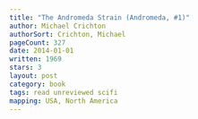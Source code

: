 ```yaml
---
title: "The Andromeda Strain (Andromeda, #1)"
author: Michael Crichton
authorSort: Crichton, Michael
pageCount: 327
date: 2014-01-01
written: 1969
stars: 3
layout: post
category: book
tags: read unreviewed scifi
mapping: USA, North America
---
```

